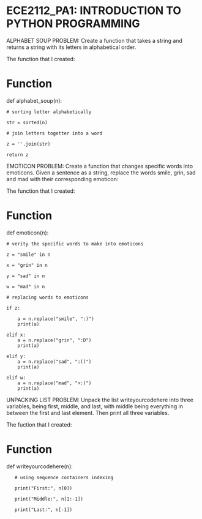 # ECE2112_PA1: INTRODUCTION TO PYTHON PROGRAMMING

ALPHABET SOUP PROBLEM: Create a function that takes a string and returns a string with its letters
in alphabetical order.

The function that I created:


# Function
def alphabet_soup(n):

    # sorting letter alphabetically
    
    str = sorted(n)
    
    # join letters togetter into a word 
    
    z = ''.join(str)
    
    return z
    

EMOTICON PROBLEM: Create a function that changes specific words into emoticons. Given a sentence
as a string, replace the words smile, grin, sad and mad with their corresponding emoticon:

The function that I created:


# Function
def emoticon(n):

    # verity the specific words to make into emoticons
    
    z = "smile" in n
    
    x = "grin" in n
    
    y = "sad" in n
    
    w = "mad" in n
    
    # replacing words to emoticons
    
    if z:
    
        a = n.replace("smile", ":)")
        print(a)
        
    elif x:
        a = n.replace("grin", ":D")
        print(a)
        
    elif y:
        a = n.replace("sad", ":((")
        print(a)
        
    elif w:
        a = n.replace("mad", ">:(")
        print(a)
        

UNPACKING LIST PROBLEM: Unpack the list writeyourcodehere into three variables, being first,
middle, and last, with middle being everything in between the first and last element. Then print all three
variables.

The fuction that I created:

# Function
def writeyourcodehere(n):

       # using sequence containers indexing
       
       print("First:", n[0])
       
       print("Middle:", n[1:-1])
       
       print("Last:", n[-1])
       

